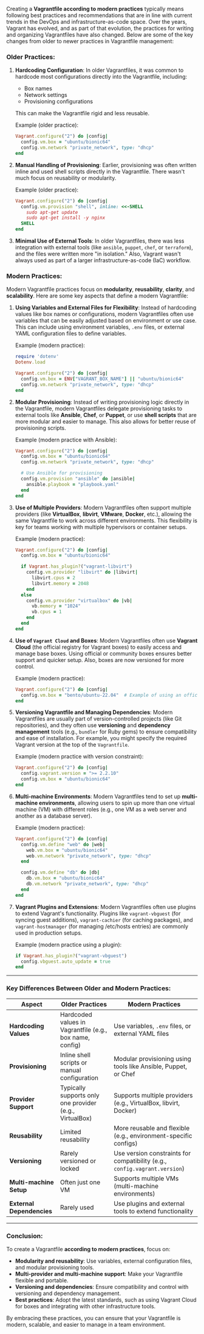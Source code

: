 Creating a **Vagrantfile according to modern practices** typically means following best practices and recommendations that are in line with current trends in the DevOps and infrastructure-as-code space. Over the years, Vagrant has evolved, and as part of that evolution, the practices for writing and organizing Vagrantfiles have also changed. Below are some of the key changes from older to newer practices in Vagrantfile management:

### **Older Practices**:
1. **Hardcoding Configuration**:
   In older Vagrantfiles, it was common to hardcode most configurations directly into the Vagrantfile, including:
   - Box names
   - Network settings
   - Provisioning configurations

   This can make the Vagrantfile rigid and less reusable.

   Example (older practice):
   ```ruby
   Vagrant.configure("2") do |config|
     config.vm.box = "ubuntu/bionic64"
     config.vm.network "private_network", type: "dhcp"
   end
   ```

2. **Manual Handling of Provisioning**:
   Earlier, provisioning was often written inline and used shell scripts directly in the Vagrantfile. There wasn't much focus on reusability or modularity.

   Example (older practice):
   ```ruby
   Vagrant.configure("2") do |config|
     config.vm.provision "shell", inline: <<-SHELL
       sudo apt-get update
       sudo apt-get install -y nginx
     SHELL
   end
   ```

3. **Minimal Use of External Tools**:
   In older Vagrantfiles, there was less integration with external tools (like `ansible`, `puppet`, `chef`, or `terraform`), and the files were written more "in isolation." Also, Vagrant wasn't always used as part of a larger infrastructure-as-code (IaC) workflow.

### **Modern Practices**:
Modern Vagrantfile practices focus on **modularity**, **reusability**, **clarity**, and **scalability**. Here are some key aspects that define a modern Vagrantfile:

1. **Using Variables and External Files for Flexibility**:
   Instead of hardcoding values like box names or configurations, modern Vagrantfiles often use variables that can be easily adjusted based on environment or use case. This can include using environment variables, `.env` files, or external YAML configuration files to define variables.

   Example (modern practice):
   ```ruby
   require 'dotenv'
   Dotenv.load

   Vagrant.configure("2") do |config|
     config.vm.box = ENV["VAGRANT_BOX_NAME"] || "ubuntu/bionic64"
     config.vm.network "private_network", type: "dhcp"
   end
   ```

2. **Modular Provisioning**:
   Instead of writing provisioning logic directly in the Vagrantfile, modern Vagrantfiles delegate provisioning tasks to external tools like **Ansible**, **Chef**, or **Puppet**, or use **shell scripts** that are more modular and easier to manage. This also allows for better reuse of provisioning scripts.

   Example (modern practice with Ansible):
   ```ruby
   Vagrant.configure("2") do |config|
     config.vm.box = "ubuntu/bionic64"
     config.vm.network "private_network", type: "dhcp"

     # Use Ansible for provisioning
     config.vm.provision "ansible" do |ansible|
       ansible.playbook = "playbook.yaml"
     end
   end
   ```

3. **Use of Multiple Providers**:
   Modern Vagrantfiles often support multiple providers (like **VirtualBox**, **libvirt**, **VMware**, **Docker**, etc.), allowing the same Vagrantfile to work across different environments. This flexibility is key for teams working with multiple hypervisors or container setups.

   Example (modern practice):
   ```ruby
   Vagrant.configure("2") do |config|
     config.vm.box = "ubuntu/bionic64"

     if Vagrant.has_plugin?("vagrant-libvirt")
       config.vm.provider "libvirt" do |libvirt|
         libvirt.cpus = 2
         libvirt.memory = 2048
       end
     else
       config.vm.provider "virtualbox" do |vb|
         vb.memory = "1024"
         vb.cpus = 1
       end
     end
   end
   ```

4. **Use of `Vagrant Cloud` and Boxes**:
   Modern Vagrantfiles often use **Vagrant Cloud** (the official registry for Vagrant boxes) to easily access and manage base boxes. Using official or community boxes ensures better support and quicker setup. Also, boxes are now versioned for more control.

   Example (modern practice):
   ```ruby
   Vagrant.configure("2") do |config|
     config.vm.box = "bento/ubuntu-22.04"  # Example of using an official Vagrant Cloud box
   end
   ```

5. **Versioning Vagrantfile and Managing Dependencies**:
   Modern Vagrantfiles are usually part of version-controlled projects (like Git repositories), and they often use **versioning** and **dependency management** tools (e.g., `bundler` for Ruby gems) to ensure compatibility and ease of installation. For example, you might specify the required Vagrant version at the top of the `Vagrantfile`.

   Example (modern practice with version constraint):
   ```ruby
   Vagrant.configure("2") do |config|
     config.vagrant.version = ">= 2.2.10"
     config.vm.box = "ubuntu/bionic64"
   end
   ```

6. **Multi-machine Environments**:
   Modern Vagrantfiles tend to set up **multi-machine environments**, allowing users to spin up more than one virtual machine (VM) with different roles (e.g., one VM as a web server and another as a database server).

   Example (modern practice):
   ```ruby
   Vagrant.configure("2") do |config|
     config.vm.define "web" do |web|
       web.vm.box = "ubuntu/bionic64"
       web.vm.network "private_network", type: "dhcp"
     end

     config.vm.define "db" do |db|
       db.vm.box = "ubuntu/bionic64"
       db.vm.network "private_network", type: "dhcp"
     end
   end
   ```

7. **Vagrant Plugins and Extensions**:
   Modern Vagrantfiles often use plugins to extend Vagrant's functionality. Plugins like `vagrant-vbguest` (for syncing guest additions), `vagrant-cachier` (for caching packages), and `vagrant-hostmanager` (for managing /etc/hosts entries) are commonly used in production setups.

   Example (modern practice using a plugin):
   ```ruby
   if Vagrant.has_plugin?("vagrant-vbguest")
     config.vbguest.auto_update = true
   end
   ```

---

### **Key Differences Between Older and Modern Practices:**

| **Aspect**               | **Older Practices**                                      | **Modern Practices**                                               |
|--------------------------|----------------------------------------------------------|-------------------------------------------------------------------|
| **Hardcoding Values**     | Hardcoded values in Vagrantfile (e.g., box name, config) | Use variables, `.env` files, or external YAML files               |
| **Provisioning**          | Inline shell scripts or manual configuration            | Modular provisioning using tools like Ansible, Puppet, or Chef    |
| **Provider Support**      | Typically supports only one provider (e.g., VirtualBox)  | Supports multiple providers (e.g., VirtualBox, libvirt, Docker)  |
| **Reusability**           | Limited reusability                                      | More reusable and flexible (e.g., environment-specific configs)   |
| **Versioning**            | Rarely versioned or locked                               | Use version constraints for compatibility (e.g., `config.vagrant.version`) |
| **Multi-machine Setup**   | Often just one VM                                        | Supports multiple VMs (multi-machine environments)               |
| **External Dependencies** | Rarely used                                              | Use plugins and external tools to extend functionality            |

---

### Conclusion:
To create a Vagrantfile **according to modern practices**, focus on:
- **Modularity and reusability**: Use variables, external configuration files, and modular provisioning tools.
- **Multi-provider and multi-machine support**: Make your Vagrantfile flexible and portable.
- **Versioning and dependencies**: Ensure compatibility and control with versioning and dependency management.
- **Best practices**: Adopt the latest standards, such as using Vagrant Cloud for boxes and integrating with other infrastructure tools.

By embracing these practices, you can ensure that your Vagrantfile is modern, scalable, and easier to manage in a team environment.